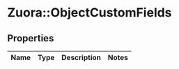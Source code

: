 # Zuora::ObjectCustomFields

## Properties
Name | Type | Description | Notes
------------ | ------------- | ------------- | -------------


